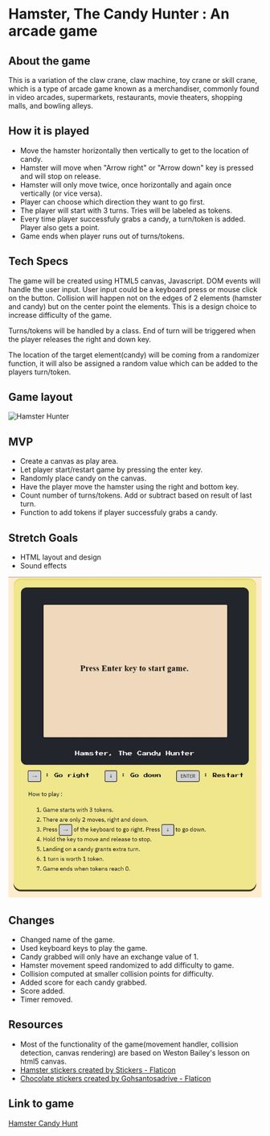 # Hamster,  The Candy Hunter : An arcade game

## About the game

This is a variation of the claw crane, claw machine, toy crane or skill crane, which is a type of arcade game known as a merchandiser, commonly found in video arcades, supermarkets, restaurants, movie theaters, shopping malls, and bowling alleys.


## How it is played

* Move the hamster horizontally then vertically to get to the location of candy.
* Hamster will move when "Arrow right" or "Arrow down" key is pressed and will stop on release.
* Hamster will only move twice, once horizontally and again once vertically (or vice versa).
* Player can choose which direction they want to go first.
* The player will start with 3 turns. Tries will be labeled as tokens.
* Every time player successfuly grabs a candy, a turn/token is added. Player also gets a point.
* Game ends when player runs out of turns/tokens.

## Tech Specs

The game will be created using HTML5 canvas, Javascript. DOM events will handle the user input. User input could be a keyboard press or mouse click on the button. Collision will happen not on the edges of 2 elements (hamster and candy) but on the center point the elements. This is a design choice to increase difficulty of the game. 

Turns/tokens will be handled by a class. End of turn will be triggered when the player releases the right and down key. 

The location of the target element(candy) will be coming from a randomizer function, it will also be assigned a random value which can be added to the players turn/token. 


## Game layout

![Hamster Hunter](https://i.imgur.com/nf3txe0.jpg)

## MVP

* Create a canvas as play area.
* Let player start/restart game by pressing the enter key.
* Randomly place candy on the canvas.
* Have the player move the hamster using the right and bottom key.
* Count number of turns/tokens. Add or subtract based on result of last turn.
* Function to add tokens if player successfuly grabs a candy.

## Stretch Goals

* HTML layout and design
* Sound effects


![Hamster Hunter](images/hamster-hunter-release.jpg)


## Changes

* Changed name of the game.
* Used keyboard keys to play the game. 
* Candy grabbed will only have an exchange value of 1.
* Hamster movement speed randomized to add difficulty to game.
* Collision computed at smaller collision points for difficulty.
* Added score for each candy grabbed.
* Score added.
* Timer removed.

## Resources

* Most of the functionality of the game(movement handler, collision detection, canvas rendering) are based on Weston Bailey's lesson on html5 canvas.
* [Hamster stickers created by Stickers - Flaticon](#https://www.flaticon.com/free-stickers/hamster) 
* [Chocolate stickers created by Gohsantosadrive - Flaticon](#https://www.flaticon.com/free-icons/chocolate)

## Link to game

[Hamster Candy Hunt](#https://foosasugaome.github.io/candy_hunt/)
